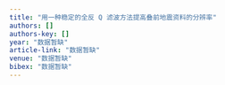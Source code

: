 ```yaml
---
title: "用一种稳定的全反 Q 滤波方法提高叠前地震资料的分辨率"
authors: []
authors-key: []
year: "数据暂缺"
article-link: "数据暂缺"
venue: "数据暂缺"
bibex: "数据暂缺"
---
```


